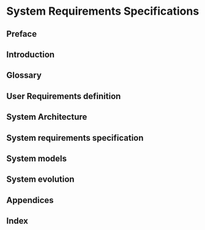 # System Requirements Specifications #

## Preface

## Introduction

## Glossary

## User Requirements definition

## System Architecture

## System requirements specification

## System models

## System evolution

## Appendices

## Index